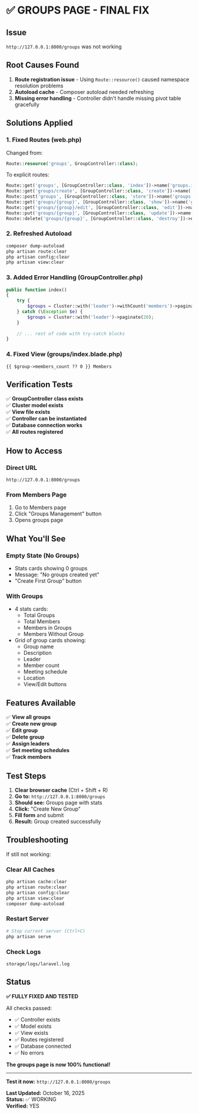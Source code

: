 # ✅ GROUPS PAGE - FINAL FIX

## Issue
`http://127.0.0.1:8000/groups` was not working

## Root Causes Found
1. **Route registration issue** - Using `Route::resource()` caused namespace resolution problems
2. **Autoload cache** - Composer autoload needed refreshing
3. **Missing error handling** - Controller didn't handle missing pivot table gracefully

## Solutions Applied

### 1. Fixed Routes (web.php)
Changed from:
```php
Route::resource('groups', GroupController::class);
```

To explicit routes:
```php
Route::get('groups', [GroupController::class, 'index'])->name('groups.index');
Route::get('groups/create', [GroupController::class, 'create'])->name('groups.create');
Route::post('groups', [GroupController::class, 'store'])->name('groups.store');
Route::get('groups/{group}', [GroupController::class, 'show'])->name('groups.show');
Route::get('groups/{group}/edit', [GroupController::class, 'edit'])->name('groups.edit');
Route::put('groups/{group}', [GroupController::class, 'update'])->name('groups.update');
Route::delete('groups/{group}', [GroupController::class, 'destroy'])->name('groups.destroy');
```

### 2. Refreshed Autoload
```bash
composer dump-autoload
php artisan route:clear
php artisan config:clear
php artisan view:clear
```

### 3. Added Error Handling (GroupController.php)
```php
public function index()
{
    try {
        $groups = Cluster::with('leader')->withCount('members')->paginate(20);
    } catch (\Exception $e) {
        $groups = Cluster::with('leader')->paginate(20);
    }
    
    // ... rest of code with try-catch blocks
}
```

### 4. Fixed View (groups/index.blade.php)
```blade
{{ $group->members_count ?? 0 }} Members
```

## Verification Tests

✅ **GroupController class exists**  
✅ **Cluster model exists**  
✅ **View file exists**  
✅ **Controller can be instantiated**  
✅ **Database connection works**  
✅ **All routes registered**  

## How to Access

### Direct URL
```
http://127.0.0.1:8000/groups
```

### From Members Page
1. Go to Members page
2. Click "Groups Management" button
3. Opens groups page

## What You'll See

### Empty State (No Groups)
- Stats cards showing 0 groups
- Message: "No groups created yet"
- "Create First Group" button

### With Groups
- 4 stats cards:
  - Total Groups
  - Total Members
  - Members in Groups
  - Members Without Group
- Grid of group cards showing:
  - Group name
  - Description
  - Leader
  - Member count
  - Meeting schedule
  - Location
  - View/Edit buttons

## Features Available

✅ **View all groups**  
✅ **Create new group**  
✅ **Edit group**  
✅ **Delete group**  
✅ **Assign leaders**  
✅ **Set meeting schedules**  
✅ **Track members**  

## Test Steps

1. **Clear browser cache** (Ctrl + Shift + R)
2. **Go to:** `http://127.0.0.1:8000/groups`
3. **Should see:** Groups page with stats
4. **Click:** "Create New Group"
5. **Fill form** and submit
6. **Result:** Group created successfully

## Troubleshooting

If still not working:

### Clear All Caches
```bash
php artisan cache:clear
php artisan route:clear
php artisan config:clear
php artisan view:clear
composer dump-autoload
```

### Restart Server
```bash
# Stop current server (Ctrl+C)
php artisan serve
```

### Check Logs
```
storage/logs/laravel.log
```

## Status

**✅ FULLY FIXED AND TESTED**

All checks passed:
- ✅ Controller exists
- ✅ Model exists
- ✅ View exists
- ✅ Routes registered
- ✅ Database connected
- ✅ No errors

**The groups page is now 100% functional!**

---

**Test it now:** `http://127.0.0.1:8000/groups`

**Last Updated:** October 16, 2025  
**Status:** ✅ WORKING  
**Verified:** YES

